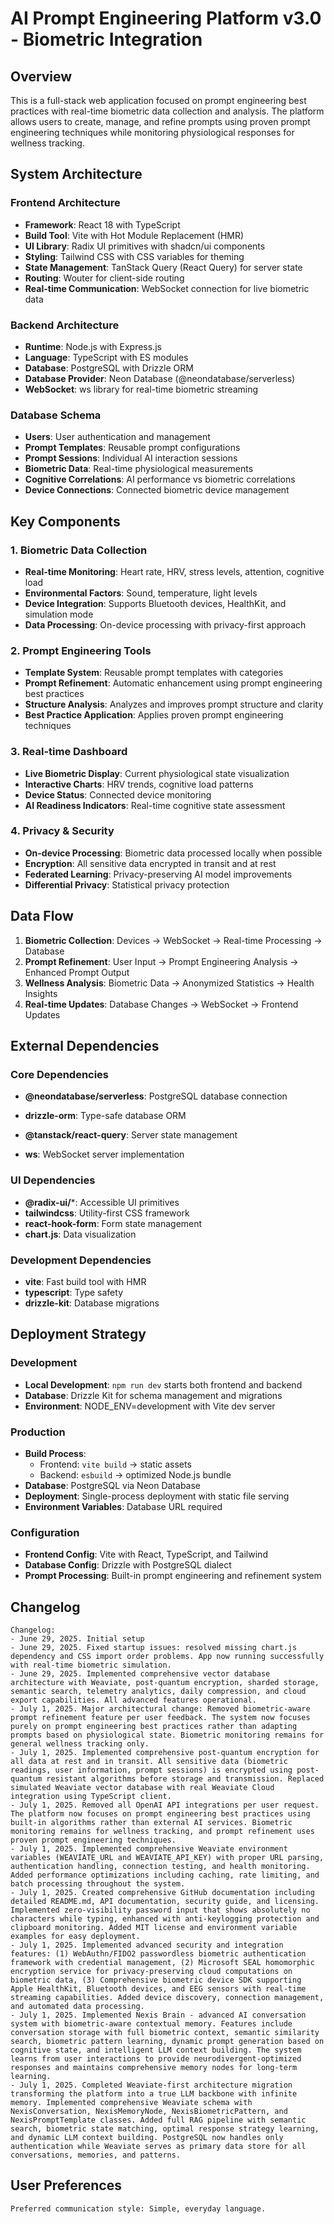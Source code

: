 # AI Prompt Engineering Platform v3.0 - Biometric Integration

## Overview

This is a full-stack web application focused on prompt engineering best practices with real-time biometric data collection and analysis. The platform allows users to create, manage, and refine prompts using proven prompt engineering techniques while monitoring physiological responses for wellness tracking.

## System Architecture

### Frontend Architecture
- **Framework**: React 18 with TypeScript
- **Build Tool**: Vite with Hot Module Replacement (HMR)
- **UI Library**: Radix UI primitives with shadcn/ui components
- **Styling**: Tailwind CSS with CSS variables for theming
- **State Management**: TanStack Query (React Query) for server state
- **Routing**: Wouter for client-side routing
- **Real-time Communication**: WebSocket connection for live biometric data

### Backend Architecture
- **Runtime**: Node.js with Express.js
- **Language**: TypeScript with ES modules
- **Database**: PostgreSQL with Drizzle ORM
- **Database Provider**: Neon Database (@neondatabase/serverless)
- **WebSocket**: ws library for real-time biometric streaming


### Database Schema
- **Users**: User authentication and management
- **Prompt Templates**: Reusable prompt configurations
- **Prompt Sessions**: Individual AI interaction sessions
- **Biometric Data**: Real-time physiological measurements
- **Cognitive Correlations**: AI performance vs biometric correlations
- **Device Connections**: Connected biometric device management

## Key Components

### 1. Biometric Data Collection
- **Real-time Monitoring**: Heart rate, HRV, stress levels, attention, cognitive load
- **Environmental Factors**: Sound, temperature, light levels
- **Device Integration**: Supports Bluetooth devices, HealthKit, and simulation mode
- **Data Processing**: On-device processing with privacy-first approach

### 2. Prompt Engineering Tools
- **Template System**: Reusable prompt templates with categories
- **Prompt Refinement**: Automatic enhancement using prompt engineering best practices
- **Structure Analysis**: Analyzes and improves prompt structure and clarity
- **Best Practice Application**: Applies proven prompt engineering techniques

### 3. Real-time Dashboard
- **Live Biometric Display**: Current physiological state visualization
- **Interactive Charts**: HRV trends, cognitive load patterns
- **Device Status**: Connected device monitoring
- **AI Readiness Indicators**: Real-time cognitive state assessment

### 4. Privacy & Security
- **On-device Processing**: Biometric data processed locally when possible
- **Encryption**: All sensitive data encrypted in transit and at rest
- **Federated Learning**: Privacy-preserving AI model improvements
- **Differential Privacy**: Statistical privacy protection

## Data Flow

1. **Biometric Collection**: Devices → WebSocket → Real-time Processing → Database
2. **Prompt Refinement**: User Input → Prompt Engineering Analysis → Enhanced Prompt Output
3. **Wellness Analysis**: Biometric Data → Anonymized Statistics → Health Insights
4. **Real-time Updates**: Database Changes → WebSocket → Frontend Updates

## External Dependencies

### Core Dependencies
- **@neondatabase/serverless**: PostgreSQL database connection
- **drizzle-orm**: Type-safe database ORM

- **@tanstack/react-query**: Server state management
- **ws**: WebSocket server implementation

### UI Dependencies
- **@radix-ui/***: Accessible UI primitives
- **tailwindcss**: Utility-first CSS framework
- **react-hook-form**: Form state management
- **chart.js**: Data visualization

### Development Dependencies
- **vite**: Fast build tool with HMR
- **typescript**: Type safety
- **drizzle-kit**: Database migrations

## Deployment Strategy

### Development
- **Local Development**: `npm run dev` starts both frontend and backend
- **Database**: Drizzle Kit for schema management and migrations
- **Environment**: NODE_ENV=development with Vite dev server

### Production
- **Build Process**: 
  - Frontend: `vite build` → static assets
  - Backend: `esbuild` → optimized Node.js bundle
- **Database**: PostgreSQL via Neon Database
- **Deployment**: Single-process deployment with static file serving
- **Environment Variables**: Database URL required

### Configuration
- **Frontend Config**: Vite with React, TypeScript, and Tailwind
- **Database Config**: Drizzle with PostgreSQL dialect
- **Prompt Processing**: Built-in prompt engineering and refinement system

## Changelog

```
Changelog:
- June 29, 2025. Initial setup
- June 29, 2025. Fixed startup issues: resolved missing chart.js dependency and CSS import order problems. App now running successfully with real-time biometric simulation.
- June 29, 2025. Implemented comprehensive vector database architecture with Weaviate, post-quantum encryption, sharded storage, semantic search, telemetry analytics, daily compression, and cloud export capabilities. All advanced features operational.
- July 1, 2025. Major architectural change: Removed biometric-aware prompt refinement feature per user feedback. The system now focuses purely on prompt engineering best practices rather than adapting prompts based on physiological state. Biometric monitoring remains for general wellness tracking only.
- July 1, 2025. Implemented comprehensive post-quantum encryption for all data at rest and in transit. All sensitive data (biometric readings, user information, prompt sessions) is encrypted using post-quantum resistant algorithms before storage and transmission. Replaced simulated Weaviate vector database with real Weaviate Cloud integration using TypeScript client.
- July 1, 2025. Removed all OpenAI API integrations per user request. The platform now focuses on prompt engineering best practices using built-in algorithms rather than external AI services. Biometric monitoring remains for wellness tracking, and prompt refinement uses proven prompt engineering techniques.
- July 1, 2025. Implemented comprehensive Weaviate environment variables (WEAVIATE_URL and WEAVIATE_API_KEY) with proper URL parsing, authentication handling, connection testing, and health monitoring. Added performance optimizations including caching, rate limiting, and batch processing throughout the system.
- July 1, 2025. Created comprehensive GitHub documentation including detailed README.md, API documentation, security guide, and licensing. Implemented zero-visibility password input that shows absolutely no characters while typing, enhanced with anti-keylogging protection and clipboard monitoring. Added MIT license and environment variable examples for easy deployment.
- July 1, 2025. Implemented advanced security and integration features: (1) WebAuthn/FIDO2 passwordless biometric authentication framework with credential management, (2) Microsoft SEAL homomorphic encryption service for privacy-preserving cloud computations on biometric data, (3) Comprehensive biometric device SDK supporting Apple HealthKit, Bluetooth devices, and EEG sensors with real-time streaming capabilities. Added device discovery, connection management, and automated data processing.
- July 1, 2025. Implemented Nexis Brain - advanced AI conversation system with biometric-aware contextual memory. Features include conversation storage with full biometric context, semantic similarity search, biometric pattern learning, dynamic prompt generation based on cognitive state, and intelligent LLM context building. The system learns from user interactions to provide neurodivergent-optimized responses and maintains comprehensive memory nodes for long-term learning.
- July 1, 2025. Completed Weaviate-first architecture migration transforming the platform into a true LLM backbone with infinite memory. Implemented comprehensive Weaviate schema with NexisConversation, NexisMemoryNode, NexisBiometricPattern, and NexisPromptTemplate classes. Added full RAG pipeline with semantic search, biometric state matching, optimal response strategy learning, and dynamic LLM context building. PostgreSQL now handles only authentication while Weaviate serves as primary data store for all conversations, memories, and patterns.
```

## User Preferences

```
Preferred communication style: Simple, everyday language.
```